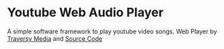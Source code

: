 # Youtube Web Audio Player
<p>A simple software framework to play youtube video songs. Web Player by <a href="https://www.youtube.com/channel/UC29ju8bIPH5as8OGnQzwJyA">Traversy Media</a> and <a href="https://github.com/bradtraversy/vanillawebprojects/tree/master/music-player">Source Code</a></p>
